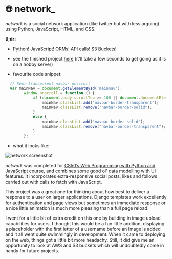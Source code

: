 # :globe_with_meridians: network_

_network_ is a social network application (like twitter but with less arguing) using Python, JavaScript, HTML, and CSS.

__tl;dr:__
- Python! JavaScript! ORMs! API calls! S3 Buckets!

- see the finished project [here](https://web50network.herokuapp.com/) (it'll take a few seconds to get going as it is on a hobby server)

- favourite code snippet:
```JavaScript
  // Semi-transparent navbar onscroll
  var mainNav = document.getElementById('mainnav');
        window.onscroll = function () { 
            if (document.body.scrollTop >= 100 || document.documentElement.scrollTop >= 100) {
                mainNav.classList.add("navbar-border-transparent");
                mainNav.classList.remove("navbar-border-solid");
            } 
            else {
                mainNav.classList.add("navbar-border-solid");
                mainNav.classList.remove("navbar-border-transparent");
            }
        };
```
- what it looks like:

![network screenshot](https://s3.eu-west-2.amazonaws.com/media.jh-portfolio/media/project_images/network-1.png)

_network_ was completed for [CS50’s Web Programming with Python and JavaScript](https://online-learning.harvard.edu/course/cs50s-web-programming-python-and-javascript) course, and combines some good ol' data modelling with UI features. It incorporates extra-responsive social posts, likes and follows carried out with calls to fetch with JavaScript.

This project was a great one for thinking about how best to deliver a response to a user on larger applications. Django templates work excellently for authentication and page views but sometimes an immediate response or a nice little animation is much more pleasing than a full page reload. 

I went for a little bit of extra credit on this one by building in image upload capabilities for users. I thought this would be a fun little addition, displaying a placeholder with the first letter of a username before an image is added and it all went quite swimmingly in development. When it came to deploying on the web, things got a little bit more headachy. Still, it did give me an opportunity to look at AWS and S3 buckets which will undoubtedly come in handy for future projects.
